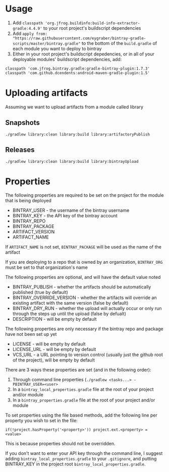 # Usage
1. Add `classpath 'org.jfrog.buildinfo:build-info-extractor-gradle:4.4.9'` to your root project's buildscript dependencies
2. Add `apply from: "https://raw.githubusercontent.com/eygraber/bintray-gradle-scripts/master/bintray.gradle"` to the bottom of the `build.gradle` of each module you want to deploy to bintray
3. Either in your root project's buildscript depedencies, or in all of your deployable modules' buildscript dependencies, add:
```
classpath 'com.jfrog.bintray.gradle:gradle-bintray-plugin:1.7.3'
classpath 'com.github.dcendents:android-maven-gradle-plugin:1.5'
```

# Uploading artifacts
Assuming we want to upload artifacts from a module called library

## Snapshots
`./gradlew library:clean library:build library:artifactoryPublish` 

## Releases
`./gradlew library:clean library:build library:bintrayUpload`

# Properties
The following properties are required to be set on the project for the module that is being deployed

* BINTRAY_USER - the username of the bintray username
* BINTRAY_KEY - the API key of the bintray account
* BINTRAY_REPO
* BINTRAY_PACKAGE
* ARTIFACT_VERSION
* ARTIFACT_NAME

If `ARTIFACT_NAME` is not set, `BINTRAY_PACKAGE` will be used as the name of the artifact

If you are deploying to a repo that is owned by an organization, `BINTRAY_ORG` must be set to that organization's name

The following properties are optional, and will have the default value noted
* BINTRAY_PUBLISH - whether the artifacts should be automatically published (true by default)
* BINTRAY_OVERRIDE_VERSION - whether the artifacts will override an existing artifact with the same version (false by default)
* BINTRAY_DRY_RUN - whether the upload will actually occur or only run through the steps up until the upload (false by defualt)
* DESCRIPTION - will be empty by default

The following properties are only necessary if the bintray repo and package have not been set up yet
* LICENSE - will be empty by default
* LICENSE_URL - will be empty by default
* VCS_URL - a URL pointing to version control (usually just the github root of the project), will be empty by default

There are 3 ways these properties are set (and in the following order):

1. Through command line properties (`./gradlew <tasks...> -PBINTRAY_USER=<user>`
2. In a `bintray_local_properties.gradle` file at the root of your project and/or module
3. In a `bintray_properties.gradle` file at the root of your project and/or module

To set properties using the file based methods, add the following line per property you wish to set in the file:

`if(!project.hasProperty('<property>')) project.ext.<property> = <value>`

This is because properties should not be overridden.

If you don't want to enter your API key through the command line, I suggest adding `bintray_local_properties.gradle` to your `.gitignore`, and putting BINTRAY_KEY in the project root `bintray_local_properties.gradle`.

